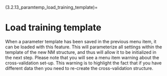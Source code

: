 (3.2.13_paramtemp_load_training_template)=
# Load training template

When a parameter template has been saved in the previous menu item, it can be loaded with this feature. This will parameterize all settings within the template of the new NM structure, and thus will allow it to be initialized in the next step. Please note that you will see a menu item warning about the cross-validation set-up. This warning is to highlight the fact that if you have different data then you need to re-create the cross-validation structure.
